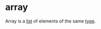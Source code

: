 # array

Array is a [list]((/data_md/computer_science/definitions/data_structure/collection/list/list.md)) of elements of the same [type](/data_md/computer_science/definitions/foundamental/data_type.md).